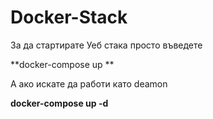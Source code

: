 # Docker-Stack

За да стартирате Уеб стака просто въведете

**docker-compose up **

А ако искате да работи като deamon

**docker-compose up -d**
